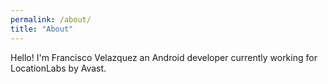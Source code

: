 ```yaml
---
permalink: /about/
title: "About"
---
```


Hello! I'm Francisco Velazquez an Android developer currently working for LocationLabs by Avast.
